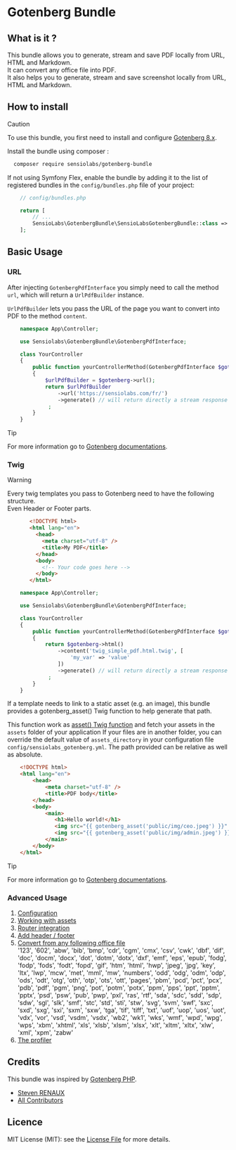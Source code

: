 # Gotenberg Bundle

## What is it ?

This bundle allows you to generate, stream and save PDF locally from URL, HTML and Markdown.  
It can convert any office file into PDF.  
It also helps you to generate, stream and save screenshot locally from URL, HTML and Markdown.  

## How to install

> [!CAUTION]
> To use this bundle, you first need to install and configure [Gotenberg 8.x](https://gotenberg.dev/docs/getting-started/installation).

Install the bundle using composer :

```bash
  composer require sensiolabs/gotenberg-bundle
```

If not using Symfony Flex, enable the bundle by adding it to the list of
registered bundles in the ``config/bundles.php`` file of your project:

```php
    // config/bundles.php

    return [
        // ...
        SensioLabs\GotenbergBundle\SensioLabsGotenbergBundle::class => ['all' => true],
    ];

```

## Basic Usage

### URL

After injecting ``GotenbergPdfInterface`` you simply need to call the method ``url``,
which will return a ``UrlPdfBuilder`` instance.

``UrlPdfBuilder`` lets you pass the URL of the page you want to convert into PDF
to the method ``content``.

````php
    namespace App\Controller;

    use Sensiolabs\GotenbergBundle\GotenbergPdfInterface;

    class YourController
    {
        public function yourControllerMethod(GotenbergPdfInterface $gotenberg): Response
        {
            $urlPdfBuilder = $gotenberg->url();
            return $urlPdfBuilder
                ->url('https://sensiolabs.com/fr/')
                ->generate() // will return directly a stream response
             ;
        }
    }
````

> [!TIP]
> For more information go to [Gotenberg documentations](https://gotenberg.dev/docs/routes#url-into-pdf-route).

### Twig

> [!WARNING]  
> Every twig templates you pass to Gotenberg need to have the following structure.  
> Even Header or Footer parts.
> ````html
>        <!DOCTYPE html>
>        <html lang="en">
>          <head>
>            <meta charset="utf-8" />
>            <title>My PDF</title>
>          </head>
>          <body>
>            <!-- Your code goes here -->
>          </body>
>        </html>
> ````

````php
    namespace App\Controller;

    use Sensiolabs\GotenbergBundle\GotenbergPdfInterface;

    class YourController
    {
        public function yourControllerMethod(GotenbergPdfInterface $gotenberg): Response
        {
            return $gotenberg->html()
                ->content('twig_simple_pdf.html.twig', [
                    'my_var' => 'value'
                ])
                ->generate() // will return directly a stream response
             ;
        }
    }
````

If a template needs to link to a static asset (e.g. an image), this bundle provides a gotenberg_asset()
Twig function to help generate that path.

This function work as [asset() Twig function](https://symfony.com/doc/current/templates.html#linking-to-css-javascript-and-image-assets) 
and fetch your assets in the `assets` folder of your application
If your files are in another folder, you can override the default value of ``assets_directory`` in your
configuration file ``config/sensiolabs_gotenberg.yml``.
The path provided can be relative as well as absolute.

````html
    <!DOCTYPE html>
    <html lang="en">
        <head>
            <meta charset="utf-8" />
            <title>PDF body</title>
        </head>
        <body>
            <main>
               <h1>Hello world!</h1>
               <img src="{{ gotenberg_asset('public/img/ceo.jpeg') }}" alt="CEO"/>
               <img src="{{ gotenberg_asset('public/img/admin.jpeg') }}" alt="Admin"/>
            </main>
        </body>
    </html>
````

> [!TIP]
> For more information go to [Gotenberg documentations](https://gotenberg.dev/docs/routes#html-file-into-pdf-route).

### Advanced Usage

1. [Configuration](docs/configuration.md)
2. [Working with assets](docs/assets.md)
3. [Router integration](docs/router.md)
4. [Add header / footer]()
5. [Convert from any following office file]()  
   '123', '602', 'abw', 'bib', 'bmp', 'cdr', 'cgm', 'cmx', 'csv', 'cwk', 'dbf', 'dif', 'doc', 'docm',
   'docx', 'dot', 'dotm', 'dotx', 'dxf', 'emf', 'eps', 'epub', 'fodg', 'fodp', 'fods', 'fodt', 'fopd',
   'gif', 'htm', 'html', 'hwp', 'jpeg', 'jpg', 'key', 'ltx', 'lwp', 'mcw', 'met', 'mml', 'mw', 'numbers',
   'odd', 'odg', 'odm', 'odp', 'ods', 'odt', 'otg', 'oth', 'otp', 'ots', 'ott', 'pages', 'pbm', 'pcd',
   'pct', 'pcx', 'pdb', 'pdf', 'pgm', 'png', 'pot', 'potm', 'potx', 'ppm', 'pps', 'ppt', 'pptm', 'pptx',
   'psd', 'psw', 'pub', 'pwp', 'pxl', 'ras', 'rtf', 'sda', 'sdc', 'sdd', 'sdp', 'sdw', 'sgl', 'slk',
   'smf', 'stc', 'std', 'sti', 'stw', 'svg', 'svm', 'swf', 'sxc', 'sxd', 'sxg', 'sxi', 'sxm', 'sxw',
   'tga', 'tif', 'tiff', 'txt', 'uof', 'uop', 'uos', 'uot', 'vdx', 'vor', 'vsd', 'vsdm', 'vsdx', 'wb2',
   'wk1', 'wks', 'wmf', 'wpd', 'wpg', 'wps', 'xbm', 'xhtml', 'xls', 'xlsb', 'xlsm', 'xlsx', 'xlt', 'xltm',
   'xltx', 'xlw', 'xml', 'xpm', 'zabw'
6. [The profiler]()

## Credits

This bundle was inspired by [Gotenberg PHP](https://github.com/gotenberg/gotenberg-php).
- [Steven RENAUX](https://github.com/StevenRenaux)
- [All Contributors](../../contributors)

## Licence

MIT License (MIT): see the [License File](LICENSE) for more details.

